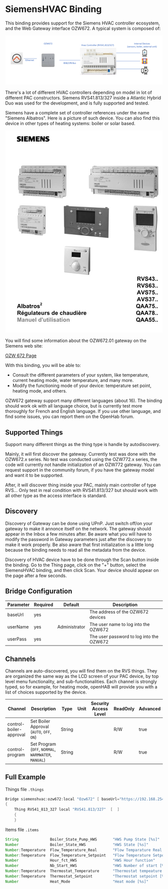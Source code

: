 # SiemensHVAC Binding

This binding provides support for the Siemens HVAC controller ecosystem, and the Web Gateway interface OZW672.
A typical system is composed of:
         
![Diagram](doc/Diagram.png)                 
 
There's a lot of different HVAC controllers depending on model in lot of different PAC constructors.
Siemens RVS41.813/327 inside a Atlantic Hybrid Duo was used for the development, and is fully supported and tested.

Siemens have a complete set of controller references under the name "Siemens Albatros".
Here is a picture of such device.
You can also find this device in other types of heating systems: boiler or solar based.

![](doc/Albatros.jpg)

You will find some information about the OZW672.01 gateway on the Siemens web site: 

[OZW 672 Page](https://hit.sbt.siemens.com/RWD/app.aspx?rc=FR&lang=fr&module=Catalog&action=ShowProduct&key=BPZ:OZW672.01)

With this binding, you will be able to:

- Consult the different parameters of your system, like temperature, current heating mode, water temperature, and many more.
- Modify the functioning mode of your device: temperature set point, heating mode, and others.

OZW672 gateway support many different languages (about 16).
The binding should work ok with all language choice, but is currently test more thoroughly for French and English language.
If you use other language, and find some issues, you can report them on the OpenHab forum.


## Supported Things

Support many different things as the thing type is handle by autodiscovery.

Mainly, it will first discover the gateway.
Currently test was done with the OZW672.x series.
No test was conducted using the OZW772.x series, the code will currently not handle initialization of an OZW772 gateway.
You can request support in the community forum, if you have the gateway model and want it to be supported.

After, it will discover thing inside your PAC, mainly main controller of type RVS...
Only test in real condition with RVS41.813/327 but should work with all other type as the access interface is standard.

## Discovery

Discovery of Gateway can be done using UPnP.
Just switch off/on your gateway to make it annonce itself on the network.
The gateway should appear in the Inbox a few minutes after.
Be aware what you will have to modify the password in Gateway parameters just after the discovery to make it work properly.
Be also aware that first initialization is a little long because the binding needs to read all the metadata from the device.

Discovery of HVAC device have to be done through the Scan button inside the binding.
Go to the Thing page, click on the "+" button, select the SiemensHVAC binding, and then click Scan.
Your device should appear on the page after a few seconds.

## Bridge Configuration

Parameter       | Required       | Default        | Description
----------------|----------------|----------------|------------------
baseUrl         | yes            |                | The address of the OZW672 devices
userName        | yes            | Administrator  | The user name to log into the OZW672
userPass        | yes            |                | The user password to log into the OZW672

## Channels

Channels are auto-discovered, you will find them on the RVS things.
They are organized the same way as the LCD screen of your PAC device, by top level menu functionality, and sub-functionalities.
Each channel is strongly typed, so for example, for heating mode, openHAB will provide you with a list of choices supported by the device.

Channel                 | Description                                                   | Type          | Unit     | Security Access Level   |  ReadOnly | Advanced   
------------------------|---------------------------------------------------------------|---------------|----------|-------------------------|-----------|----------
control-boiler-approval | Set Boiler Approval (`AUTO`, `OFF`, `ON`)                 | String        |          |                         |  R/W      | true
control-program         | Set Program (`OFF`, `NORMAL`, `WARMWATER`, `MANUAL`) | String        |          |                         |  R/W      | true


   
## Full Example

Things file `.things`

```java
Bridge siemenshvac:ozw672:local "Ozw672" [ baseUrl="https://192.168.254.42/", userName="Administrator", userPassword="mypass"  ] 
{
    Thing RVS41_813_327 local "RVS41.813/327"  [  ]
    {
    }
```

Items file `.items`

```java
String              Boiler_State_Pump_HWS       "HWS Pump State [%s]"                   { channel = "siemenshvac:rvs41-813-327:ozw672:rvs41-813-327:2237#2259-ppechargeecs"              }       
Number              Boiler_State_HWS            "HWS State [%s]"                        { channel = "siemenshvac:rvs41-813-327:ozw672:rvs41-813-327:2032#2035-etat-ecs"                  }
Number:Temperature  Flow_Temperature_Real       "Flow Temparature Real [%.1f °C]"       { channel = "siemenshvac:rvs41-813-327:ozw672:rvs41-813-327:2237#2248-valreelletempdep-cc1"      }   
Number:Temperature  Flow_Temperature_Setpoint   "Flow Temperature Setpoint [%.1f °C]"   { channel = "siemenshvac:rvs41-813-327:ozw672:rvs41-813-327:2237#2249-constdepresultcc1"         }   
Number              Hour_fct_HWS                "HWS Hour function"                     { channel = "siemenshvac:rvs41-813-327:ozw672:rvs41-813-327:2237#2263-heuresfoncpompeecs"        }   
Number              Nb_Start_HWS                "HWS Number of start [%.1f]"            { channel = "siemenshvac:rvs41-813-327:ozw672:rvs41-813-327:2237#2266-comptdemarresel-ecs"       }
Number:Temperature  Thermostat_Temperature      "Thermostat tempeature [%.1f °C]"       { channel = "siemenshvac:rvs41-813-327:ozw672:rvs41-813-327:2237#2246-tambact-cc1"               }
Number:Temperature  Thermostat_Setpoint         "Thermostat setpoint [%.1f °C]"         { channel = "siemenshvac:rvs41-813-327:ozw672:rvs41-813-327:1724#1726-consconfort-ta-cc1"        }
Number              Heat_Mode                   "Heat mode [%s]"                        { channel = "siemenshvac:rvs41-813-327:ozw672:rvs41-813-327:1724#1725-regime-cc1"                }
``` 
